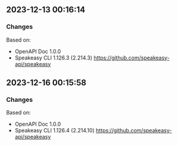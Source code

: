 

## 2023-12-13 00:16:14
### Changes
Based on:
- OpenAPI Doc 1.0.0 
- Speakeasy CLI 1.126.3 (2.214.3) https://github.com/speakeasy-api/speakeasy

## 2023-12-16 00:15:58
### Changes
Based on:
- OpenAPI Doc 1.0.0 
- Speakeasy CLI 1.126.4 (2.214.10) https://github.com/speakeasy-api/speakeasy